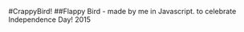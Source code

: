 #CrappyBird! 
##Flappy Bird - made by me in Javascript. to celebrate Independence Day! 2015
<img scr="https://www.dropbox.com/s/gncsb2k4i1yyzj5/crappybird.gif" wdith="50%">
